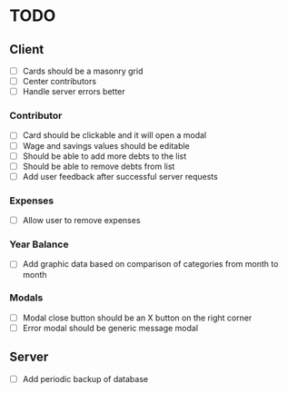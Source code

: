 # TODO

## Client

- [ ] Cards should be a masonry grid
- [ ] Center contributors
- [ ] Handle server errors better

### Contributor

- [ ] Card should be clickable and it will open a modal
- [ ] Wage and savings values should be editable
- [ ] Should be able to add more debts to the list
- [ ] Should be able to remove debts from list
- [ ] Add user feedback after successful server requests

### Expenses

- [ ] Allow user to remove expenses

### Year Balance

- [ ] Add graphic data based on comparison of categories from month to month

### Modals

- [ ] Modal close button should be an X button on the right corner
- [ ] Error modal should be generic message modal

## Server

- [ ] Add periodic backup of database
